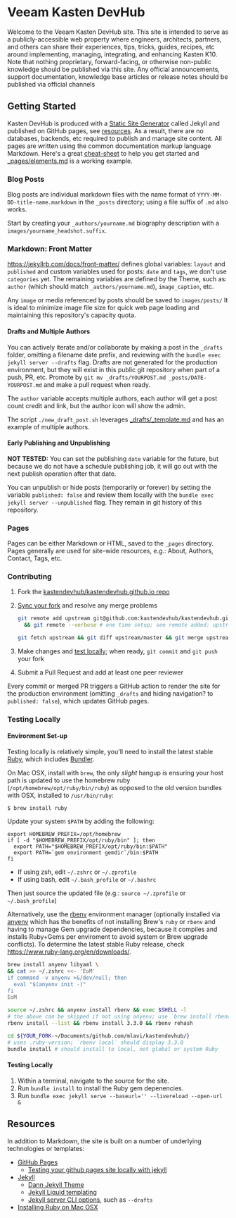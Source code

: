 # Veeam Kasten DevHub

Welcome to the Veeam Kasten DevHub site. This site is intended to serve as a publicly-accessible web property where engineers, architects, partners, and others can share their experiences, tips, tricks, guides, recipes, etc around implementing, managing, integrating, and enhancing Kasten K10. Note that nothing proprietary, forward-facing, or otherwise non-public knowledge should be published via this site. Any official announcements, support documentation, knowledge base articles or release notes should be published via official channels

## Getting Started

Kasten DevHub is produced with a [Static Site Generator](https://en.wikipedia.org/wiki/Static_site_generator) called Jekyll and published on GitHub pages, see [resources](#Resources). As a result, there are no databases, backends, etc required to publish and manage site content.  All pages are written using the common documentation markup language Markdown. Here's a great [cheat-sheet](https://www.markdownguide.org/cheat-sheet/) to help you get started and [_pages/elements.md](https://veeamkasten.dev/elements/) is a working example.

### Blog Posts

Blog posts are individual markdown files with the name format of `YYYY-MM-DD-title-name.markdown` in the `_posts` directory; using a file suffix of `.md` also works.

Start by creating your `_authors/yourname.md` biography description with a `images/yourname_headshot.suffix`.

### Markdown: Front Matter

https://jekyllrb.com/docs/front-matter/ defines global variables: `layout` and `published` and custom variables used for posts: `date` and `tags`, we don't use `categories` yet. The remaining variables are defined by the Theme, such as: `author` (which should match `_authors/yourname.md`), `image_caption`, etc.

Any `image` or media referenced by posts should be saved to `images/posts/` It is ideal to minimize image file size for quick web page loading and maintaining this repository's capacity quota.

#### Drafts and Multiple Authors

You can actively iterate and/or collaborate by making a post in the `_drafts` folder, omitting a filename date prefix, and reviewing with the `bundle exec jekyll server --drafts` flag. Drafts are not generated for the production environment, but they will exist in this public git repository when part of a push, PR, etc. Promote by `git mv _drafts/YOURPOST.md _posts/DATE-YOURPOST.md` and make a pull request when ready.

The `author` variable accepts multiple authors, each author will get a post count credit and link, but the author icon will show the admin.

The script `./new_draft_post.sh` leverages [_drafts/_template.md](_drafts/_template.md) and has an example of multiple authors.

#### Early Publishing and Unpublishing

__NOT TESTED:__ You can set the publishing `date` variable for the future, but because we do not have a schedule publishing job, it will go out with the next publish operation after that date.

You can unpublish or hide posts (temporarily or forever) by setting the variable `published: false` and review them locally with the `bundle exec jekyll server --unpublished` flag. They remain in git history of this repository.

### Pages

Pages can be either Markdown or HTML, saved to the `_pages` directory. Pages generally are used for site-wide resources, e.g.: About, Authors, Contact, Tags, etc.

### Contributing

1. Fork the [kastendevhub/kastendevhub.github.io repo](https://github.com/kastendevhub/kastendevhub.github.io/fork)
2. [Sync your fork](https://docs.github.com/en/pull-requests/collaborating-with-pull-requests/working-with-forks/syncing-a-fork) and resolve any merge problems

    ```bash
    git remote add upstream git@github.com:kastendevhub/kastendevhub.github.io.git \
      && git remote --verbose # one time setup; see remote added: upstream

    git fetch upstream && git diff upstream/master && git merge upstream/master
    ```

3. Make changes and [test locally](#testing-locally-1); when ready, `git commit` and `git push` your fork
4. Submit a Pull Request and add at least one peer reviewer

Every commit or merged PR triggers a GitHub action to render the site for the production environment (omitting `_drafts` and hiding navigation? to `published: false`), which updates GitHub pages.

### Testing Locally

#### Environment Set-up

Testing locally is relatively simple, you'll need to install the latest stable [Ruby](https://mac.install.guide/ruby/13.html), which includes [Bundler](https://bundler.io/).

On Mac OSX, install with `brew`, the only _slight_ hangup is ensuring your host path is updated to use the homebrew ruby (`/opt/homebrew/opt/ruby/bin/ruby`) as opposed to the old version bundles with OSX, installed to `/usr/bin/ruby`:

`$ brew install ruby`

Update your system `$PATH` by adding the following:

```shell
export HOMEBREW_PREFIX=/opt/homebrew
if [ -d "$HOMEBREW_PREFIX/opt/ruby/bin" ]; then
  export PATH="$HOMEBREW_PREFIX/opt/ruby/bin:$PATH"
  export PATH=`gem environment gemdir`/bin:$PATH
fi
```
- If using zsh, edit `~/.zshrc` or `~/.zprofile`
- If using bash, edit `~/.bash_profile` or `~/.bashrc`

Then just source the updated file (e.g.: `source ~/.zprofile` or `~/.bash_profile`)

Alternatively, use the [rbenv](https://github.com/rbenv/rbenv) environment manager (optionally installed via [anyenv](https://anyenv.github.io/) which has the benefits of not installing Brew's `ruby` or `rbenv` and having to manage Gem upgrade dependencies, because it compiles and installs Ruby+Gems per enviroment to avoid system or Brew upgrade conflicts). To determine the latest stable Ruby release, check https://www.ruby-lang.org/en/downloads/.

```bash
brew install anyenv libyaml \
&& cat >> ~/.zshrc <<- 'EoM'
if command -v anyenv >&/dev/null; then
  eval "$(anyenv init -)"
fi
EoM

source ~/.zshrc && anyenv install rbenv && exec $SHELL -l
# the above can be skipped if not using anyenv; use `brew install rbenv` instead
rbenv install --list && rbenv install 3.3.0 && rbenv rehash

cd ${YOUR_FORK-~/Documents/github.com/mlavi/kastendevhub/}
# uses .ruby-version; `rbenv local` should display 3.3.0
bundle install # should install to local, not global or system Ruby
```

#### Testing Locally

1. Within a terminal, navigate to the source for the site.
2. Run `bundle install` to install the Ruby gem depenencies.
3. Run `bundle exec jekyll serve --baseurl='' --livereload --open-url &`

## Resources

In addition to Markdown, the site is built on a number of underlying technologies or templates:

- [GitHub Pages](https://pages.github.com/)
  - [Testing your github pages site locally with jekyll](https://docs.github.com/en/pages/setting-up-a-github-pages-site-with-jekyll/testing-your-github-pages-site-locally-with-jekyll)
- [Jekyll](https://jekyllrb.com/)
  - [Dann Jekyll Theme](https://dann-jekyll.netlify.app/)
  - [Jekyll Liquid templating](https://jekyllrb.com/docs/liquid/)
  - [Jekyll server CLI options](https://jekyllrb.com/docs/configuration/options/#serve-command-options), such as `--drafts`
- [Installing Ruby on Mac OSX](https://mac.install.guide/ruby/13.html)
